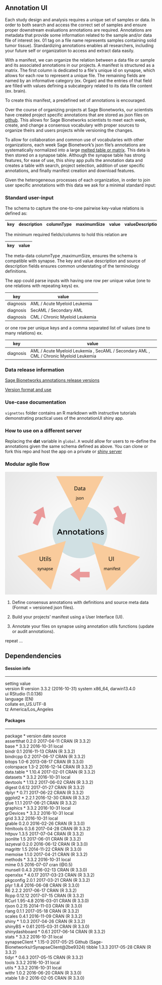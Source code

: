 ## Annotation UI 
Each study design and analysis requires a unique set of samples or data. In order to both search and access the correct set of samples and ensure proper downstream evaluations annotations are required. Annotations are metadata that provide some information related to the sample and/or data file of interest (ex. 01 tag on a file name represents samples containing solid tumor tissue). Standardizing annotations enables all researchers, including your future self or organization to access and extract data easily. 
 
With a manifest, we can organize the relation between a data file or sample and its associated annotations in our projects.  A manifest is structured as a matrix. The first column is dedicated to a file's unique id on synapse, which allows for each row to represent a unique file. The remaining fields are named by an informative category (ex. Organ) and the entries of that field are filled with values defining a subcategory related to its data file content (ex. brain). 

To create this manifest, a predefined set of annotations is encouraged. 

Over the course of organizing projects at Sage Bionetworks, our scientists have created project specific annotations that are stored as json files on [github](https://github.com/Sage-Bionetworks/synapseAnnotations). This allows for Sage Bionetworks scientists to meet each week, create, and change a consensus vocabulary with proper sources to organize theirs and users projects while versioning the changes. 

To allow for collaboration and common use of vocabularies with other organizations, each week Sage Bionetwork’s json file’s annotations are systematically normalized into a large [melted table or matrix](https://www.jstatsoft.org/article/view/v059i10). This data is then stored on a synapse table. Although the synapse table has strong features, for ease of use, this shiny app pulls the annotation data and creates a table with search, project selection, addition of user specific annotations, and finally manifest creation and download features. 

Given the heterogeneous processes of each organization, in order to join user specific annotations with this data we ask for a minimal standard input: 

### Standard user-input

The schema to capture the one-to-one pairwise key-value relations is defined as: 
 

 key |description| columnType | maximumSize | value | valueDescription | source | project
--- | --- | --- | --- | --- | --- | --- | --- 

The minimum required fields/columns to hold this relation are  

key |value 
--- | ---

The meta-data columnType ,maximumSize, ensures the schema is compatible with synapse. The key and value description and source of description fields ensures common understating of the terminology definitions. 

The app could parse inputs with having one row per unique value (one to one relations with repeating keys) ex.  

key |value 
--- | ---
diagnosis | AML / Acute Myeloid Leukemia 
diagnosis | SecAML / Secondary AML 
diagnosis | CML / Chronic Myeloid Leukemia

or one row per unique keys and a comma separated list of values (one to many relations) ex.

key |value 
--- | ---
diagnosis | AML / Acute Myeloid Leukemia , SecAML / Secondary AML , CML / Chronic Myeloid Leukemia


### Data release information 
[Sage Bionetworks annotations release versions](https://github.com/Sage-Bionetworks/synapseAnnotations/releases)

[Version format and use](https://github.com/Sage-Bionetworks/synapseAnnotations/blob/master/README.md)

### Use-case documentation 
`vignettes` folder contains an R markdown with instructive tutorials demonstrating practical uses of the annotationUI shiny app. 

### How to use on a different server 
Replacing the **dat** variable in `global.R` would allow for users to re-define the annotations given the same schema defined as above. 
You can clone or fork this repo and host the app on a private or [shiny server](https://www.rstudio.com/products/shiny/shiny-server/)

### Modular agile flow 
![alt tag](img/agile-flow.png)
1. Define consensus annotations with definitions and source meta data (Format = versioned json files). 

2. Build your projects’ manifest using a User Interface (UI).

3. Annotate your files on synapse using annotation utils functions (update or audit annotations). 

repeat ...

## Dependendencies 
#### Session info 
------------------------------------------------------------------------------------------
 setting  value                       
 version  R version 3.3.2 (2016-10-31)
 system   x86_64, darwin13.4.0        
 ui       RStudio (1.0.136)           
 language (EN)                        
 collate  en_US.UTF-8                 
 tz       America/Los_Angeles                          

#### Packages 
----------------------------------------------------------------------------------------------
 package        * version  date       source                                          
 assertthat       0.2.0    2017-04-11 CRAN (R 3.3.2)                                  
 base           * 3.3.2    2016-10-31 local                                           
 bindr            0.1      2016-11-13 CRAN (R 3.3.2)                                  
 bindrcpp         0.2      2017-06-17 CRAN (R 3.3.2)                                  
 bitops           1.0-6    2013-08-17 CRAN (R 3.3.0)                                  
 colorspace       1.3-2    2016-12-14 CRAN (R 3.3.2)                                  
 data.table     * 1.10.4   2017-02-01 CRAN (R 3.3.2)                                  
 datasets       * 3.3.2    2016-10-31 local                                           
 devtools       * 1.13.2   2017-06-02 CRAN (R 3.3.2)                                  
 digest           0.6.12   2017-01-27 CRAN (R 3.3.2)                                  
 dplyr          * 0.7.1    2017-06-22 CRAN (R 3.3.2)                                  
 ggplot2        * 2.2.1    2016-12-30 CRAN (R 3.3.2)                                  
 glue             1.1.1    2017-06-21 CRAN (R 3.3.2)                                  
 graphics       * 3.3.2    2016-10-31 local                                           
 grDevices      * 3.3.2    2016-10-31 local                                           
 grid             3.3.2    2016-10-31 local                                           
 gtable           0.2.0    2016-02-26 CRAN (R 3.3.0)                                  
 htmltools        0.3.6    2017-04-28 CRAN (R 3.3.2)                                  
 httpuv           1.3.5    2017-07-04 CRAN (R 3.3.2)                                  
 jsonlite         1.5      2017-06-01 CRAN (R 3.3.2)                                  
 lazyeval         0.2.0    2016-06-12 CRAN (R 3.3.0)                                  
 magrittr         1.5      2014-11-22 CRAN (R 3.3.0)                                  
 memoise          1.1.0    2017-04-21 CRAN (R 3.3.2)                                  
 methods        * 3.3.2    2016-10-31 local                                           
 mime             0.5      2016-07-07 cran (@0.5)                                     
 munsell          0.4.3    2016-02-13 CRAN (R 3.3.0)                                  
 openxlsx       * 4.0.17   2017-03-23 CRAN (R 3.3.2)                                  
 pkgconfig        2.0.1    2017-03-21 CRAN (R 3.3.2)                                  
 plyr             1.8.4    2016-06-08 CRAN (R 3.3.0)                                  
 R6               2.2.2    2017-06-17 CRAN (R 3.3.2)                                  
 Rcpp             0.12.12  2017-07-15 CRAN (R 3.3.2)                                  
 RCurl            1.95-4.8 2016-03-01 CRAN (R 3.3.0)                                  
 rjson            0.2.15   2014-11-03 CRAN (R 3.3.0)                                  
 rlang            0.1.1    2017-05-18 CRAN (R 3.3.2)                                  
 scales           0.4.1    2016-11-09 CRAN (R 3.3.2)                                  
 shiny          * 1.0.3    2017-04-26 CRAN (R 3.3.2)                                  
 shinyBS        * 0.61     2015-03-31 CRAN (R 3.3.0)                                  
 shinydashboard * 0.6.1    2017-06-14 CRAN (R 3.3.2)                                  
 stats          * 3.3.2    2016-10-31 local                                           
 synapseClient  * 1.15-0   2017-05-25 Github (Sage-Bionetworks/rSynapseClient@2be9324)
 tibble           1.3.3    2017-05-28 CRAN (R 3.3.2)                                  
 tidyr          * 0.6.3    2017-05-15 CRAN (R 3.3.2)                                  
 tools            3.3.2    2016-10-31 local                                           
 utils          * 3.3.2    2016-10-31 local                                           
 withr            1.0.2    2016-06-20 CRAN (R 3.3.0)                                  
 xtable           1.8-2    2016-02-05 CRAN (R 3.3.0)   

